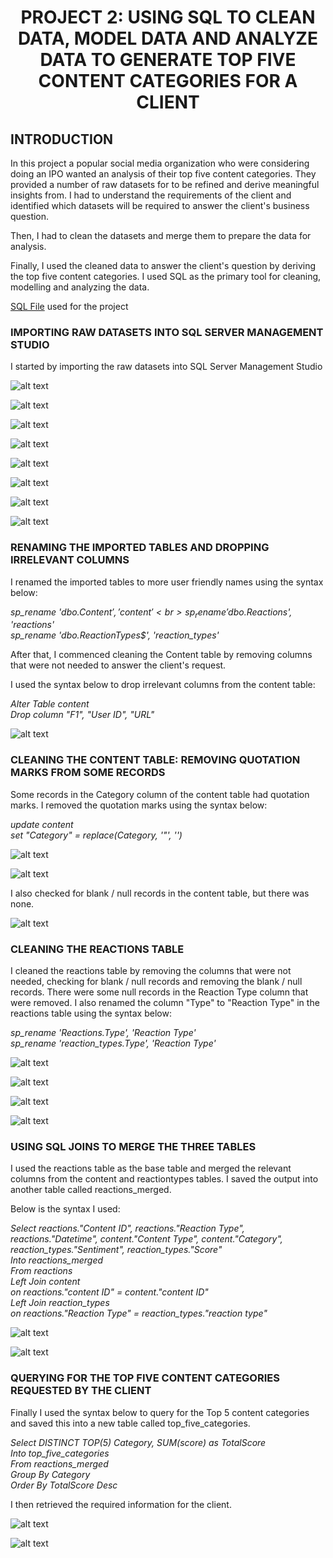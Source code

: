 # <p align='center'>PROJECT 2: USING SQL TO CLEAN DATA, MODEL DATA AND ANALYZE DATA TO GENERATE TOP FIVE CONTENT CATEGORIES FOR A CLIENT


## INTRODUCTION

In this project a popular social media organization who were considering doing an IPO wanted an analysis of their top five content categories. They provided a number of raw datasets for to be refined and derive meaningful insights from. I had to understand the requirements of the client and identified which datasets will be required to answer the client's business question.

Then, I had to clean the datasets and merge them to prepare the data for analysis.

Finally, I used the cleaned data to answer the client's question by deriving the top five content categories. I used SQL as the primary tool for cleaning, modelling and analyzing the data.

[SQL File](https://github.com/omabogun/Data-Analysis_Projects/blob/main/assets/Project_SB.sql) used for the project

### IMPORTING RAW DATASETS INTO SQL SERVER MANAGEMENT STUDIO

I started by importing the raw datasets into SQL Server Management Studio

![alt text](https://github.com/omabogun/Data-Analysis_Project-1/blob/main/images/project2_sql1.png "SQL Image")

![alt text](https://github.com/omabogun/Data-Analysis_Project-1/blob/main/images/project2_sql2.png "SQL Image")

![alt text](https://github.com/omabogun/Data-Analysis_Project-1/blob/main/images/project2_sql3.png "SQL Image")

![alt text](https://github.com/omabogun/Data-Analysis_Project-1/blob/main/images/project2_sql4.png "SQL Image")

![alt text](https://github.com/omabogun/Data-Analysis_Project-1/blob/main/images/project2_sql5.png "SQL Image")

![alt text](https://github.com/omabogun/Data-Analysis_Project-1/blob/main/images/project2_sql6.png "SQL Image")

![alt text](https://github.com/omabogun/Data-Analysis_Project-1/blob/main/images/project2_sql7.png "SQL Image")

![alt text](https://github.com/omabogun/Data-Analysis_Project-1/blob/main/images/project2_sql8.png "SQL Image")


### RENAMING THE IMPORTED TABLES AND DROPPING IRRELEVANT COLUMNS

I renamed the imported tables to more user friendly names using the syntax below: 

<i>sp_rename 'dbo.Content$', 'content'<br>
sp_rename 'dbo.Reactions$', 'reactions'<br>
sp_rename 'dbo.ReactionTypes$', 'reaction_types'</i>

After that, I commenced cleaning the Content table by removing columns that were not needed to answer the client's request.

I used the syntax below to drop irrelevant columns from the content table:

<i>Alter Table content<br>
Drop column "F1", "User ID", "URL"</i>

![alt text](https://github.com/omabogun/Data-Analysis_Project-1/blob/main/images/project2_sql9.png "SQL Image")



### CLEANING THE CONTENT TABLE: REMOVING QUOTATION MARKS FROM SOME RECORDS

Some records in the Category column of the content table had quotation marks.  I removed the quotation marks using the syntax below:

<i>update content<br>
set "Category" = replace(Category, '"', '')</i>

![alt text](https://github.com/omabogun/Data-Analysis_Project-1/blob/main/images/project2_sql12.png "SQL Image")

![alt text](https://github.com/omabogun/Data-Analysis_Project-1/blob/main/images/project2_sql13.png "SQL Image")

I also checked for blank / null records in the content table, but there was none.

![alt text](https://github.com/omabogun/Data-Analysis_Project-1/blob/main/images/project2_sql12a.png "SQL Image")

### CLEANING THE REACTIONS TABLE

I cleaned the reactions table by removing the columns that were not needed, checking for blank / null records and removing the blank / null records. There were some null records in the Reaction Type column that were removed.  I also renamed the column "Type" to "Reaction Type" in the reactions table using the syntax below:

<i>sp_rename 'Reactions.Type', 'Reaction Type'<br>
sp_rename 'reaction_types.Type', 'Reaction Type'</i>

![alt text](https://github.com/omabogun/Data-Analysis_Project-1/blob/main/images/project2_sql10.png "SQL Image")

![alt text](https://github.com/omabogun/Data-Analysis_Project-1/blob/main/images/project2_sql11.png "SQL Image")

![alt text](https://github.com/omabogun/Data-Analysis_Project-1/blob/main/images/project2_sql14.png "SQL Image")

![alt text](https://github.com/omabogun/Data-Analysis_Project-1/blob/main/images/project2_sql15.png "SQL Image")

###  USING SQL JOINS TO MERGE THE THREE TABLES

I used the reactions table as the base table and merged the relevant columns from the content and reactiontypes tables.  I saved the output into another table called reactions_merged.

Below is the syntax I used:

<i>Select reactions."Content ID", reactions."Reaction Type", reactions."Datetime", content."Content Type", content."Category", reaction_types."Sentiment", reaction_types."Score"<br>
Into reactions_merged<br>
From reactions<br>
Left Join content<br>
on reactions."content ID" = content."content ID"<br>
Left Join reaction_types<br>
on reactions."Reaction Type" = reaction_types."reaction type"</i>

![alt text](https://github.com/omabogun/Data-Analysis_Project-1/blob/main/images/project2_sql17.png "SQL Image")

![alt text](https://github.com/omabogun/Data-Analysis_Project-1/blob/main/images/project2_sql18.png "SQL Image")

###  QUERYING FOR THE TOP FIVE CONTENT CATEGORIES REQUESTED BY THE CLIENT

Finally I used the syntax below to query for the Top 5 content categories and saved this into a new table called top_five_categories.

<i>Select DISTINCT TOP(5) Category, SUM(score) as TotalScore<br>
Into top_five_categories<br>
From reactions_merged<br>
Group By Category<br>
Order By TotalScore Desc</i>

I then retrieved the required information for the client.

![alt text](https://github.com/omabogun/Data-Analysis_Project-1/blob/main/images/project2_sql20.png "SQL Image")

![alt text](https://github.com/omabogun/Data-Analysis_Project-1/blob/main/images/project2_sql21.png "SQL Image")








